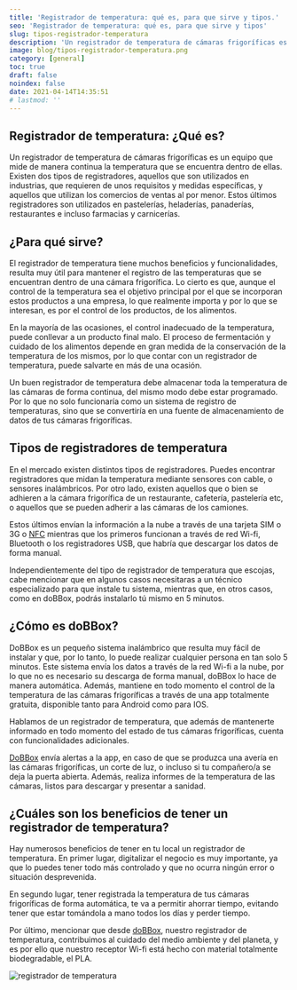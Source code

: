 ```yaml
---
title: 'Registrador de temperatura: qué es, para que sirve y tipos.'
seo: 'Registrador de temperatura: qué es, para que sirve y tipos'
slug: tipos-registrador-temperatura
description: 'Un registrador de temperatura de cámaras frigoríficas es un equipo que mide de manera continua la temperatura que se encuentra dentro de ellas.'
image: blog/tipos-registrador-temperatura.png
category: [general]
toc: true
draft: false
noindex: false
date: 2021-04-14T14:35:51
# lastmod: ''
---
```


## Registrador de temperatura: ¿Qué es?

Un registrador de temperatura de cámaras frigoríficas es un equipo que mide de manera continua la temperatura que se encuentra dentro de ellas. Existen dos tipos de registradores, aquellos que son utilizados en industrias, que requieren de unos requisitos y medidas específicas, y aquellos que utilizan los comercios de ventas al por menor. Estos últimos registradores son utilizados en pastelerías, heladerías, panaderías, restaurantes e incluso farmacias y carnicerías.

## ¿Para qué sirve?

El registrador de temperatura tiene muchos beneficios y funcionalidades, resulta muy útil para mantener el registro de las temperaturas que se encuentran dentro de una cámara frigorífica. Lo cierto es que, aunque el control de la temperatura sea el objetivo principal por el que se incorporan estos productos a una empresa, lo que realmente importa y por lo que se interesan, es por el control de los productos, de los alimentos.

En la mayoría de las ocasiones, el control inadecuado de la temperatura, puede conllevar a un producto final malo. El proceso de fermentación y cuidado de los alimentos depende en gran medida de la conservación de la temperatura de los mismos, por lo que contar con un registrador de temperatura, puede salvarte en más de una ocasión.

Un buen registrador de temperatura debe almacenar toda la temperatura de las cámaras de forma continua, del mismo modo debe estar programado. Por lo que no solo funcionaría como un sistema de registro de temperaturas, sino que se convertiría en una fuente de almacenamiento de datos de tus cámaras frigoríficas.

## Tipos de registradores de temperatura

En el mercado existen distintos tipos de registradores. Puedes encontrar registradores que midan la temperatura mediante sensores con cable, o sensores inalámbricos. Por otro lado, existen aquellos que o bien se adhieren a la cámara frigorífica de un restaurante, cafetería, pastelería etc, o aquellos que se pueden adherir a las cámaras de los camiones.

Estos últimos envían la información a la nube a través de una tarjeta SIM o 3G o [NFC](https://www.ocu.org/tecnologia/telefono/noticias/tecnologia-nfc) mientras que los primeros funcionan a través de red Wi-fi, Bluetooth o los registradores USB, que habría que descargar los datos de forma manual.

Independientemente del tipo de registrador de temperatura que escojas, cabe mencionar que en algunos casos necesitaras a un técnico especializado para que instale tu sistema, mientras que, en otros casos, como en doBBox, podrás instalarlo tú mismo en 5 minutos.

## ¿Cómo es doBBox?

DoBBox es un pequeño sistema inalámbrico que resulta muy fácil de instalar y que, por lo tanto, lo puede realizar cualquier persona en tan solo 5 minutos. Este sistema envía los datos a través de la red Wi-fi a la nube, por lo que no es necesario su descarga de forma manual, doBBox lo hace de manera automática. Además, mantiene en todo momento el control de la temperatura de las cámaras frigoríficas a través de una app totalmente gratuita, disponible tanto para Android como para IOS.

Hablamos de un registrador de temperatura, que además de mantenerte informado en todo momento del estado de tus cámaras frigoríficas, cuenta con funcionalidades adicionales.

[DoBBox](/) envía alertas a la app, en caso de que se produzca una avería en las cámaras frigoríficas, un corte de luz, o incluso si tu compañero/a se deja la puerta abierta. Además, realiza informes de la temperatura de las cámaras, listos para descargar y presentar a sanidad.

## ¿Cuáles son los beneficios de tener un registrador de temperatura?

Hay numerosos beneficios de tener en tu local un registrador de temperatura. En primer lugar, digitalizar el negocio es muy importante, ya que lo puedes tener todo más controlado y que no ocurra ningún error o situación desprevenida.

En segundo lugar, tener registrada la temperatura de tus cámaras frigoríficas de forma automática, te va a permitir ahorrar tiempo, evitando tener que estar tomándola a mano todos los días y perder tiempo.

Por último, mencionar que desde [doBBox](/), nuestro registrador de temperatura, contribuimos al cuidado del medio ambiente y del planeta, y es por ello que nuestro receptor Wi-fi está hecho con material totalmente biodegradable, el PLA.

![registrador de temperatura](blog/0-grados-preocupaciones-sistema-control-camaras-frigorificas.webp)